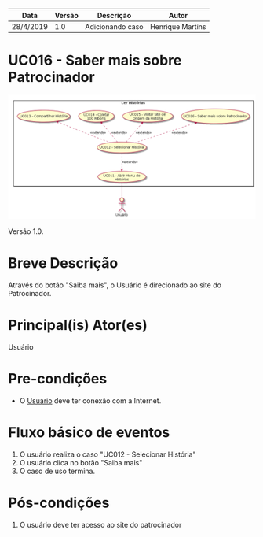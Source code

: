| Data       | Versão  | Descrição       | Autor            |
| ---------- | ------- | --------------- | ---------------- |
| 28/4/2019 | 1.0 | Adicionando caso | Henrique Martins |


# UC016 - Saber mais sobre Patrocinador


![diagrama](Ler_Historia.png)

Versão 1.0.

# Breve Descrição
Através do botão "Saiba mais", o Usuário é direcionado ao site do Patrocinador.

# Principal(is) Ator(es)
Usuário

# Pre-condições
- O [Usuário](https://github.com/requisitos-2019-1/Ribon/blob/master/Modelagem%20de%20Requisitos/Lexicos/Usuário.md) deve ter conexão com a Internet.

# Fluxo básico de eventos
1. O usuário realiza o caso "UC012 - Selecionar História"
1. O usuário clica no botão "Saiba mais"
1. O caso de uso termina.

# Pós-condições
1. O usuário deve ter acesso ao site do patrocinador
